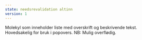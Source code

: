 ```yaml
---
state: needsrevalidation altinn
version: 1
---
```

Molekyl som inneholder liste med overskrift og beskrivende tekst. Hovedsakelig for bruk i popovers. NB: Mulig overflødig.
